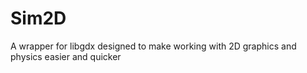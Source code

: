 Sim2D
=====

A wrapper for libgdx designed to make working with 2D graphics and physics easier and quicker
